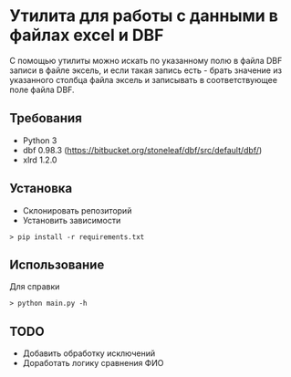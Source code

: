 # Утилита для работы с данными в файлах excel и DBF

С помощью утилиты можно искать по указанному полю в файла DBF записи в файле эксель, и если такая запись есть - брать значение из указанного столбца файла эксель и записывать в соответствующее поле файла DBF. 

## Требования

- Python 3
- dbf 0.98.3 (https://bitbucket.org/stoneleaf/dbf/src/default/dbf/)
- xlrd 1.2.0

## Установка

- Склонировать репозиторий
- Установить зависимости

```
> pip install -r requirements.txt
```

## Использование

Для справки

```
> python main.py -h
```

## TODO

- Добавить обработку исключений
- Доработать логику сравнения ФИО
